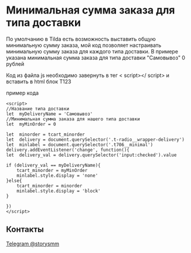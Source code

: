   

# Минимальная сумма заказа для типа доставки

По умолчанию в Tilda есть возможность выставить общую минимальную сумму заказа, мой код позволяет настраивать минимальную сумму заказа для каждого типа доставки. В примере указана минимальная сумма заказа для типа доставки "Самовывоз" 0 рублей

Код из файла js необходимо завернуть в тег < script></ script> и вставить в html блок T123

  

пример кода

    <script>
    //Название типа доставки
    let  myDeliveryName = 'Самовывоз'
    //Минимальная сумма заказа для нашего типа доставки
    let  myMinOrder = 0
    
    let  minorder = tcart_minorder
    let  delivery = document.querySelector('.t-radio__wrapper-delivery')
    let  minlabel = document.querySelector('.t706__minimal')          
    delivery.addEventListener('change', function(){
    let  delivery_val = delivery.querySelector('input:checked').value
    
    if (delivery_val == myDeliveryName){
	    tcart_minorder = myMinOrder
	    minlabel.style.display = 'none'
    }else{
	    tcart_minorder = minorder
	    minlabel.style.display = 'block'    
    }
    
    })
    </script>

## Контакты

  

[Telegram @storysmm](https://t.me/storysmm)

